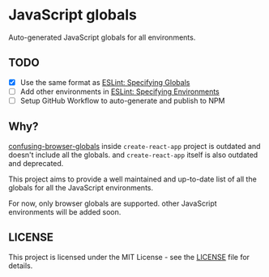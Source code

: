 # JavaScript globals

Auto-generated JavaScript globals for all environments.

## TODO

- [x] Use the same format as [ESLint: Specifying Globals](https://eslint.org/docs/latest/use/configure/language-options#specifying-globals)
- [ ] Add other environments in [ESLint: Specifying Environments](https://eslint.org/docs/latest/use/configure/language-options#specifying-environments)
- [ ] Setup GitHub Workflow to auto-generate and publish to NPM

## Why?

[confusing-browser-globals](https://github.com/facebook/create-react-app/blob/main/packages/confusing-browser-globals/index.js) inside `create-react-app` project is outdated and doesn't include all the globals. and `create-react-app` itself is also outdated and deprecated.

This project aims to provide a well maintained and up-to-date list of all the globals for all the JavaScript environments.

For now, only browser globals are supported. other JavaScript environments will be added soon.

## LICENSE

This project is licensed under the MIT License - see the [LICENSE](LICENSE) file for details.
